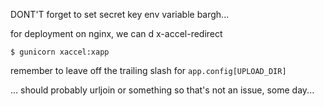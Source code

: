 DONT'T forget to set secret key env variable bargh...


for deployment on nginx, we can d x-accel-redirect


`$ gunicorn xaccel:xapp`



remember to leave off the trailing slash for `app.config[UPLOAD_DIR]`

... should probably urljoin or something so that's not an issue, some day...
